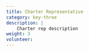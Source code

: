 ```yaml
---
title: Charter Representative
category: key-three
description: |
    Charter rep description
weight: 3
volunteer:
---
```

